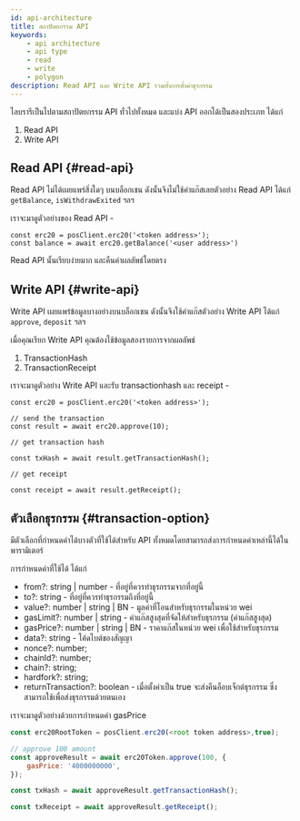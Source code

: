 ```yaml
---
id: api-architecture
title: สถาปัตยกรรม API
keywords:
    - api architecture
    - api type
    - read
    - write
    - polygon
description: Read API และ Write API รวมทั้งการตั้งค่าธุรกรรม
---
```


ไลบรารีเป็นไปตามสถาปัตยกรรม API ทั่วไปทั้งหมด และแบ่ง API ออกได้เป็นสองประเภท ได้แก่

1. Read API
2. Write API

## Read API {#read-api}

Read API ไม่ได้เผยแพร่สิ่งใดๆ บนบล็อกเชน ดังนั้นจึงไม่ใช้ค่าแก๊สเลยตัวอย่าง Read API ได้แก่ `getBalance`, `isWithdrawExited` ฯลฯ

เราจะมาดูตัวอย่างของ Read API -

```
const erc20 = posClient.erc20('<token address>');
const balance = await erc20.getBalance('<user address>')
```

Read API นั้นเรียบง่ายมาก และคืนค่าผลลัพธ์โดยตรง

## Write API {#write-api}

Write API เผยแพร่ข้อมูลบางอย่างบนบล็อกเชน ดังนั้นจึงใช้ค่าแก๊สตัวอย่าง Write API ได้แก่ `approve`, `deposit` ฯลฯ

เมื่อคุณเรียก Write API คุณต้องใช้ข้อมูลสองรายการจากผลลัพธ์

1. TransactionHash
2. TransactionReceipt

เราจะมาดูตัวอย่าง Write API และรับ transactionhash และ receipt -

```
const erc20 = posClient.erc20('<token address>');

// send the transaction
const result = await erc20.approve(10);

// get transaction hash

const txHash = await result.getTransactionHash();

// get receipt

const receipt = await result.getReceipt();

```

## ตัวเลือกธุรกรรม {#transaction-option}

มีตัวเลือกที่กำหนดค่าได้บางตัวที่ใช้ได้สำหรับ API ทั้งหมดโดยสามารถส่งการกำหนดค่าเหล่านี้ได้ในพารามิเตอร์

การกำหนดค่าที่ใช้ได้ ได้แก่

- from?: string | number - ที่อยู่ที่ควรทำธุรกรรมจากที่อยู่นี้
- to?: string - ที่อยู่ที่ควรทำธุรกรรมถึงที่อยู่นี้
- value?: number | string | BN - มูลค่าที่โอนสำหรับธุรกรรมในหน่วย wei
- gasLimit?: number | string - ค่าแก๊สสูงสุดที่จัดให้สำหรับธุรกรรม (ค่าแก๊สสูงสุด)
- gasPrice?: number | string | BN - ราคาแก๊สในหน่วย wei เพื่อใช้สำหรับธุรกรรม
- data?: string - โค้ดไบต์ของสัญญา
- nonce?: number;
- chainId?: number;
- chain?: string;
- hardfork?: string;
- returnTransaction?: boolean - เมื่อตั้งค่าเป็น true จะส่งคืนอ็อบเจ็กต์ธุรกรรม ซึ่งสามารถใช้เพื่อส่งธุรกรรมด้วยตนเอง

เราจะมาดูตัวอย่างด้วยการกำหนดค่า gasPrice

```js
const erc20RootToken = posClient.erc20(<root token address>,true);

// approve 100 amount
const approveResult = await erc20Token.approve(100, {
    gasPrice: '4000000000',
});

const txHash = await approveResult.getTransactionHash();

const txReceipt = await approveResult.getReceipt();

```
